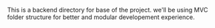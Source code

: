 This is a backend directory for base of the project. we'll be using MVC folder structure for better and modular developement experience.

